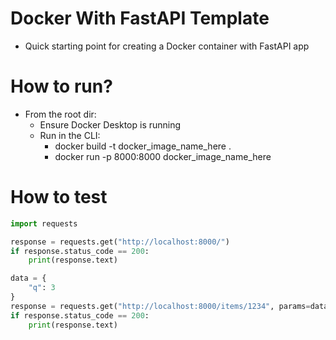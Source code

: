 # Docker With FastAPI Template

- Quick starting point for creating a Docker container with FastAPI app

# How to run?
- From the root dir:
    - Ensure Docker Desktop is running
    - Run in the CLI:
        - docker build -t docker_image_name_here .
        - docker run -p 8000:8000 docker_image_name_here

# How to test
```python
import requests

response = requests.get("http://localhost:8000/")
if response.status_code == 200:
    print(response.text)

data = {
    "q": 3
}
response = requests.get("http://localhost:8000/items/1234", params=data)
if response.status_code == 200:
    print(response.text)
```